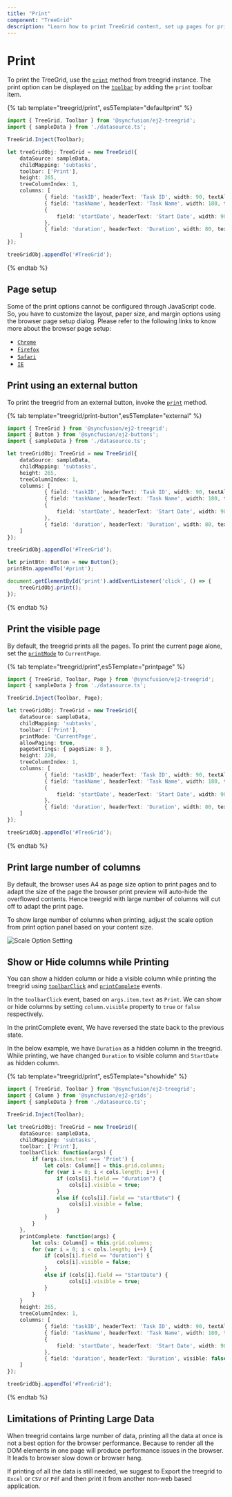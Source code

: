 ```yaml
---
title: "Print"
component: "TreeGrid"
description: "Learn how to print TreeGrid content, set up pages for printing, perform external print, and print visible pages in the Essential JS 2 TreeGrid control."
---
```


# Print

To print the TreeGrid, use the [`print`](../api/treegrid/#print) method from treegrid instance. The print option can be displayed on the [`toolbar`](../api/treegrid/#toolbar) by adding the `print` toolbar item.

{% tab template="treegrid/print", es5Template="defaultprint" %}

```typescript
import { TreeGrid, Toolbar } from '@syncfusion/ej2-treegrid';
import { sampleData } from './datasource.ts';

TreeGrid.Inject(Toolbar);

let treeGridObj: TreeGrid = new TreeGrid({
    dataSource: sampleData,
    childMapping: 'subtasks',
    toolbar: ['Print'],
    height: 265,
    treeColumnIndex: 1,
    columns: [
            { field: 'taskID', headerText: 'Task ID', width: 90, textAlign: 'Right' },
            { field: 'taskName', headerText: 'Task Name', width: 180, textAlign: 'Left' },
            {
                field: 'startDate', headerText: 'Start Date', width: 90, textAlign: 'Right', type: 'date', format: 'yMd'
            },
            { field: 'duration', headerText: 'Duration', width: 80, textAlign: 'Right' }
    ]
});

treeGridObj.appendTo('#TreeGrid');

```

{% endtab %}

## Page setup

Some of the print options cannot be configured through JavaScript code. So, you have to customize the layout, paper size, and margin options using the browser page setup dialog. Please refer to the following links to know more about the browser page setup:

* [`Chrome`](https://support.google.com/chrome/answer/1069693?hl=en&visit_id=1-636335333734668335-3165046395&rd=1)
* [`Firefox`](https://support.mozilla.org/en-US/kb/how-print-web-pages-firefox)
* [`Safari`](http://www.mintprintables.com/print-tips/adjust-margins-osx/)
* [`IE`](http://www.helpteaching.com/help/print/index.htm)

## Print using an external button

To print the treegrid from an external button, invoke the [`print`](../api/treegrid/#print) method.

{% tab template="treegrid/print-button",es5Template="external" %}

```typescript
import { TreeGrid } from '@syncfusion/ej2-treegrid';
import { Button } from '@syncfusion/ej2-buttons';
import { sampleData } from './datasource.ts';

let treeGridObj: TreeGrid = new TreeGrid({
    dataSource: sampleData,
    childMapping: 'subtasks',
    height: 265,
    treeColumnIndex: 1,
    columns: [
            { field: 'taskID', headerText: 'Task ID', width: 90, textAlign: 'Right' },
            { field: 'taskName', headerText: 'Task Name', width: 180, textAlign: 'Left' },
            {
                field: 'startDate', headerText: 'Start Date', width: 90, textAlign: 'Right', type: 'date', format: 'yMd'
            },
            { field: 'duration', headerText: 'Duration', width: 80, textAlign: 'Right' }
    ]
});

treeGridObj.appendTo('#TreeGrid');

let printBtn: Button = new Button();
printBtn.appendTo('#print');

document.getElementById('print').addEventListener('click', () => {
    treeGridObj.print();
});

```

{% endtab %}

## Print the visible page

By default, the treegrid prints all the pages. To print the current page alone, set the [`printMode`](../api/treegrid/#printmode) to `CurrentPage`.

{% tab template="treegrid/print",es5Template="printpage" %}

```typescript
import { TreeGrid, Toolbar, Page } from '@syncfusion/ej2-treegrid';
import { sampleData } from './datasource.ts';

TreeGrid.Inject(Toolbar, Page);

let treeGridObj: TreeGrid = new TreeGrid({
    dataSource: sampleData,
    childMapping: 'subtasks',
    toolbar: ['Print'],
    printMode: 'CurrentPage',
    allowPaging: true,
    pageSettings: { pageSize: 8 },
    height: 220,
    treeColumnIndex: 1,
    columns: [
            { field: 'taskID', headerText: 'Task ID', width: 90, textAlign: 'Right' },
            { field: 'taskName', headerText: 'Task Name', width: 180, textAlign: 'Left' },
            {
                field: 'startDate', headerText: 'Start Date', width: 90, textAlign: 'Right', type: 'date', format: 'yMd'
            },
            { field: 'duration', headerText: 'Duration', width: 80, textAlign: 'Right' }
    ]
});

treeGridObj.appendTo('#TreeGrid');

```

{% endtab %}

## Print large number of columns

By default, the browser uses A4 as page size option to print pages and to adapt the size of the page the browser print preview will auto-hide the overflowed contents. Hence treegrid with large number of columns will cut off to adapt the print page.

To show large number of columns when printing, adjust the scale option from print option panel based on your content size.

![Scale Option Setting](./images/print-preview.png)

## Show or Hide columns while Printing

You can show a hidden column or hide a visible column while printing the treegrid using [`toolbarClick`](../api/treegrid/#toolbarclick) and [`printComplete`](../api/treegrid/#printcomplete) events.

In the `toolbarClick` event, based on `args.item.text` as `Print`. We can show or hide columns by setting `column.visible` property to `true` or `false` respectively.

In the printComplete event, We have reversed the state back to the previous state.

In the below example, we have `Duration` as a hidden column in the treegrid. While printing, we have changed `Duration` to visible column and `StartDate` as hidden column.

{% tab template="treegrid/print", es5Template="showhide" %}

```typescript
import { TreeGrid, Toolbar } from '@syncfusion/ej2-treegrid';
import { Column } from '@syncfusion/ej2-grids';
import { sampleData } from './datasource.ts';

TreeGrid.Inject(Toolbar);

let treeGridObj: TreeGrid = new TreeGrid({
    dataSource: sampleData,
    childMapping: 'subtasks',
    toolbar: ['Print'],
    toolbarClick: function(args) {
        if (args.item.text === 'Print') {
            let cols: Column[] = this.grid.columns;
            for (var i = 0; i < cols.length; i++) {
                if (cols[i].field == "duration") {
                    cols[i].visible = true;
                }
                else if (cols[i].field == "startDate") {
                    cols[i].visible = false;
                }
            }
        }
    },
    printComplete: function(args) {
        let cols: Column[] = this.grid.columns;
        for (var i = 0; i < cols.length; i++) {
            if (cols[i].field == "duration") {
                cols[i].visible = false;
            }
            else if (cols[i].field == "StartDate") {
                    cols[i].visible = true;
            }
        }
    }
    height: 265,
    treeColumnIndex: 1,
    columns: [
            { field: 'taskID', headerText: 'Task ID', width: 90, textAlign: 'Right' },
            { field: 'taskName', headerText: 'Task Name', width: 180, textAlign: 'Left' },
            {
                field: 'startDate', headerText: 'Start Date', width: 90, textAlign: 'Right', type: 'date', format: 'yMd'
            },
            { field: 'duration', headerText: 'Duration', visible: false, width: 80, textAlign: 'Right' }
    ]
});

treeGridObj.appendTo('#TreeGrid');

```

{% endtab %}

## Limitations of Printing Large Data

When treegrid contains large number of data, printing all the data at once is not a best option for the browser performance. Because to render all the DOM elements in one page will produce performance issues in the browser. It leads to browser slow down or browser hang.

If printing of all the data is still needed, we suggest to Export the treegrid to `Excel` or `CSV` or `Pdf` and then print it from another non-web based application.